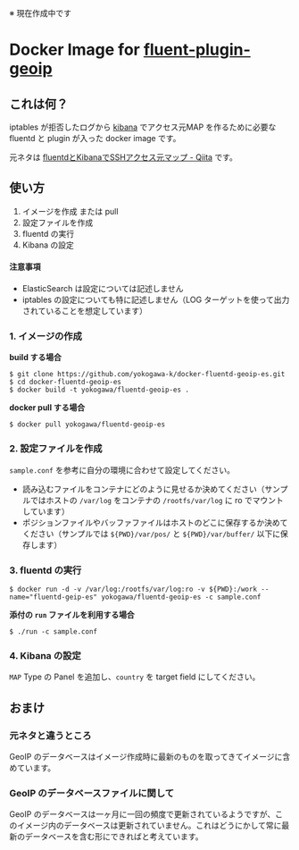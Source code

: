 ※ 現在作成中です

Docker Image for [fluent-plugin-geoip](https://github.com/y-ken/fluent-plugin-geoip)
====

これは何？
----

iptables が拒否したログから [kibana](https://github.com/elasticsearch/kibana) でアクセス元MAP を作るために必要な fluentd と plugin が入った docker image です。

元ネタは [fluentdとKibanaでSSHアクセス元マップ - Qiita](http://qiita.com/hiconyan/items/e847793a291760a7ac1d) です。

使い方
----

1. イメージを作成 または pull
2. 設定ファイルを作成
3. fluentd の実行
4. Kibana の設定

#### 注意事項
- ElasticSearch は設定については記述しません
- iptables の設定についても特に記述しません（LOG ターゲットを使って出力されていることを想定しています）

### 1. イメージの作成

**build する場合**

```console
$ git clone https://github.com/yokogawa-k/docker-fluentd-geoip-es.git
$ cd docker-fluentd-geoip-es
$ docker build -t yokogawa/fluentd-geoip-es .
```

**docker pull する場合**

```console
$ docker pull yokogawa/fluentd-geoip-es
```

### 2. 設定ファイルを作成

`sample.conf` を参考に自分の環境に合わせて設定してください。

- 読み込むファイルをコンテナにどのように見せるか決めてください（サンプルではホストの `/var/log` をコンテナの `/rootfs/var/log` に ro でマウントしています）
- ポジションファイルやバッファファイルはホストのどこに保存するか決めてください（サンプルでは `${PWD}/var/pos/` と `${PWD}/var/buffer/` 以下に保存します）

### 3. fluentd の実行

```console
$ docker run -d -v /var/log:/rootfs/var/log:ro -v ${PWD}:/work --name="fluentd-geip-es" yokogawa/fluentd-geoip-es -c sample.conf
```

**添付の `run` ファイルを利用する場合**

```consle
$ ./run -c sample.conf
```

### 4. Kibana の設定

`MAP` Type の Panel を追加し、`country` を target field にしてください。

おまけ
----

### 元ネタと違うところ

GeoIP のデータベースはイメージ作成時に最新のものを取ってきてイメージに含めています。

### GeoIP のデータベースファイルに関して

GeoIP のデータベースは一ヶ月に一回の頻度で更新されているようですが、このイメージ内のデータベースは更新されていません。これはどうにかして常に最新のデータベースを含む形にできればと考えています。

